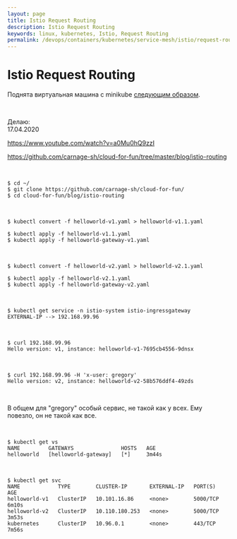 ```yaml
---
layout: page
title: Istio Request Routing
description: Istio Request Routing
keywords: linux, kubernetes, Istio, Request Routing
permalink: /devops/containers/kubernetes/service-mesh/istio/request-routing/
---
```


# Istio Request Routing

Поднята виртуальная машина с minikube <a href="/devops/containers/kubernetes/service-mesh/istio/minikube/env/">следующим образом</a>.

<br/>

Делаю:  
17.04.2020

https://www.youtube.com/watch?v=a0Mu0hQ9zzI

https://github.com/carnage-sh/cloud-for-fun/tree/master/blog/istio-routing

<br/>

    $ cd ~/
    $ git clone https://github.com/carnage-sh/cloud-for-fun/
    $ cd cloud-for-fun/blog/istio-routing

<br/>

    $ kubectl convert -f helloworld-v1.yaml > helloworld-v1.1.yaml

    $ kubectl apply -f helloworld-v1.1.yaml
    $ kubectl apply -f helloworld-gateway-v1.yaml

<br/>

    $ kubectl convert -f helloworld-v2.yaml > helloworld-v2.1.yaml

    $ kubectl apply -f helloworld-v2.1.yaml
    $ kubectl apply -f helloworld-gateway-v2.yaml

<br/>

    $ kubectl get service -n istio-system istio-ingressgateway
    EXTERNAL-IP --> 192.168.99.96

<br/>

    $ curl 192.168.99.96
    Hello version: v1, instance: helloworld-v1-7695cb4556-9dnsx

<br/>

    $ curl 192.168.99.96 -H 'x-user: gregory'
    Hello version: v2, instance: helloworld-v2-58b576ddf4-49zds

<br/>

В общем для "gregory" особый сервис, не такой как у всех. Ему повезло, он не такой как все.

<br/>

    $ kubectl get vs
    NAME         GATEWAYS               HOSTS   AGE
    helloworld   [helloworld-gateway]   [*]     3m44s

<br/>

    $ kubectl get svc
    NAME            TYPE        CLUSTER-IP       EXTERNAL-IP   PORT(S)    AGE
    helloworld-v1   ClusterIP   10.101.16.86     <none>        5000/TCP   6m10s
    helloworld-v2   ClusterIP   10.110.180.253   <none>        5000/TCP   3m53s
    kubernetes      ClusterIP   10.96.0.1        <none>        443/TCP    7m56s
